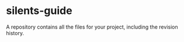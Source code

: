 # silents-guide
A repository contains all the files for your project, including the revision history.
